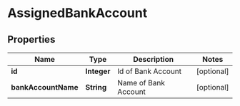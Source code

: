 
# AssignedBankAccount

## Properties
Name | Type | Description | Notes
------------ | ------------- | ------------- | -------------
**id** | **Integer** | Id of Bank Account |  [optional]
**bankAccountName** | **String** | Name of Bank Account |  [optional]



